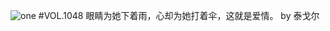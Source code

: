 ![one](http://image.wufazhuce.com/FrJhq7lnkzA9WmQrCNs8qAonNg0J)
#VOL.1048
眼睛为她下着雨，心却为她打着伞，这就是爱情。 by 泰戈尔